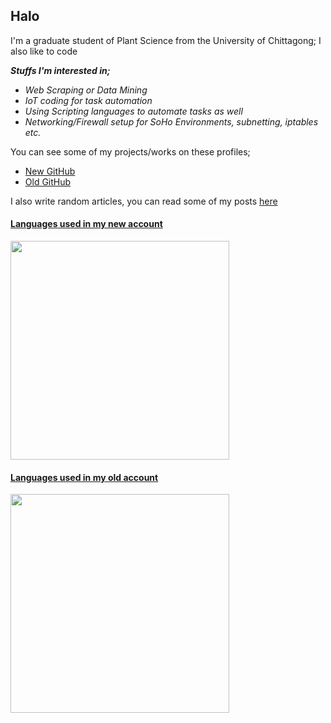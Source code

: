 ## Halo

I'm a graduate student of Plant Science from the University of Chittagong; I also like to code

***Stuffs I'm interested in;***

- _Web Scraping or Data Mining_
- _IoT coding for task automation_
- _Using Scripting languages to automate tasks as well_
- _Networking/Firewall setup for SoHo Environments, subnetting, iptables etc._

You can see some of my projects/works on these profiles;

- [New GitHub](https://github.com/samiulahmedjoy?tab=repositories)
- [Old GitHub](https://github.com/samiuljoy?tab=repositories)

I also write random articles, you can read some of my posts [here](https://samiuljoy.github.io)

<p align="center">
    <h4><a href="https://github.com/samiulahmedjoy">Languages used in my new account</a></h4>
    <img width="350" src="https://camo.githubusercontent.com/3e377f07ec1717a4cef2fe611034878b5bfd1f9e1d71c4e83d9da39b55c4dade/68747470733a2f2f6769746875622d726561646d652d73746174732e76657263656c2e6170702f6170692f746f702d6c616e67732f3f757365726e616d653d73616d69756c61686d65646a6f79266c61796f75743d636f6d70616374" />
    <br>
    <h4><a href="https://github.com/samiuljoy">Languages used in my old account</a></h4>
    <img width="350" src="https://camo.githubusercontent.com/8330a57fe9917f17ba7fbd477119611e8f4b9f4e091351bb7743bbd6ba5a5f54/68747470733a2f2f6769746875622d726561646d652d73746174732e76657263656c2e6170702f6170692f746f702d6c616e67732f3f757365726e616d653d73616d69756c6a6f79266c616e67735f636f756e743d3230266c61796f75743d636f6d70616374" />
</p>
